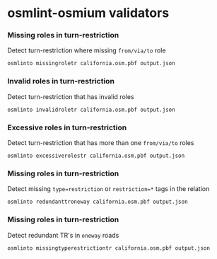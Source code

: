 # osmlint-osmium validators

### Missing roles in turn-restriction

Detect turn-restriction where missing `from/via/to` role

`osmlinto missingroletr california.osm.pbf output.json`

### Invalid roles in turn-restriction

Detect turn-restriction that has invalid roles

`osmlinto invalidroletr california.osm.pbf output.json`

### Excessive roles in turn-restriction

Detect turn-restriction that has more than one `from/via/to` roles

`osmlinto excessiverolestr california.osm.pbf output.json`

### Missing roles in turn-restriction

Detect missing `type=restriction` or `restriction=*` tags in the relation

`osmlinto redundanttroneway california.osm.pbf output.json`

### Missing roles in turn-restriction

Detect redundant TR's in `oneway` roads

`osmlinto missingtyperestrictiontr california.osm.pbf output.json`
